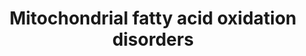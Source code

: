 ---
annotations:
- id: DOID:0090129
  parent: genetic disease
  type: Disease Ontology
  value: carnitine palmitoyltransferase I deficiency
- id: PW:0000738
  parent: classic metabolic pathway
  type: Pathway Ontology
  value: fatty acid beta degradation pathway
- id: PW:0002506
  parent: disease pathway
  type: Pathway Ontology
  value: carnitine-acylcarnitine translocase deficiency
- id: DOID:0111585
  parent: genetic disease
  type: Disease Ontology
  value: carnitine-acylcarnitine translocase deficiency
- id: PW:0000002
  parent: classic metabolic pathway
  type: Pathway Ontology
  value: classic metabolic pathway
- id: DOID:0060235
  parent: genetic disease
  type: Disease Ontology
  value: carnitine palmitoyltransferase II deficiency
- id: PW:0000738
  parent: classic metabolic pathway
  type: Pathway Ontology
  value: fatty acid beta degradation pathway
- id: PW:0002574
  parent: disease pathway
  type: Pathway Ontology
  value: carnitine palmitoyltransferase I deficiency pathway
authors:
- DeSl
- Egonw
- Ash iyer
- AlexanderPico
- Khanspers
- Eweitz
citedin: ''
communities:
- IEM
description: 'Fatty Acids (FAs) consists of several chain lengths (short, medium and
  long chain), which all need to be converted to CoA-bound esters to cross the inner
  mitochondrial membrane. The long-chain lengths however also need additional carnitine
  esterification.  Several diseases are linked to the proteins in this pathway, which
  can be categorized into four groups: 1. entry of long-chain FAs into mitochondria
  disorders; 2. intra-mitochondrial beta-oxidation membrane-bound proteins defects
  involving long-chain FAs; 3. intra-mitochondrial beta-oxidation matrix proteins
  defects involving short and medium-chain FAs; 4. impaired electron transfer to Oxidative
  phosphorylation (OXPHOS) system.   This pathway has been inspired by Chapter 17
  of the book of Blau (ISBN 3642403360 (978-3642403361)), edition 4 and build on top
  of the original  [https://www.wikipathways.org/instance/WP368_r117795 ''Mitochondrial
  long chain fatty acid beta-oxidation pathway''].  Proteins on this pathway have
  targeted assays available via the [https://assays.cancer.gov/available_assays?wp_id=WP368
  CPTAC Assay Portal]'
last-edited: 2024-12-06
ndex: null
organisms:
- Homo sapiens
redirect_from:
- /index.php/Pathway:WP5123
- /instance/WP5123
- /instance/WP5123_r135973
revision: r135973
schema-jsonld:
- '@context': https://schema.org/
  '@id': https://wikipathways.github.io/pathways/WP5123.html
  '@type': Dataset
  creator:
    '@type': Organization
    name: WikiPathways
  description: 'Fatty Acids (FAs) consists of several chain lengths (short, medium
    and long chain), which all need to be converted to CoA-bound esters to cross the
    inner mitochondrial membrane. The long-chain lengths however also need additional
    carnitine esterification.  Several diseases are linked to the proteins in this
    pathway, which can be categorized into four groups: 1. entry of long-chain FAs
    into mitochondria disorders; 2. intra-mitochondrial beta-oxidation membrane-bound
    proteins defects involving long-chain FAs; 3. intra-mitochondrial beta-oxidation
    matrix proteins defects involving short and medium-chain FAs; 4. impaired electron
    transfer to Oxidative phosphorylation (OXPHOS) system.   This pathway has been
    inspired by Chapter 17 of the book of Blau (ISBN 3642403360 (978-3642403361)),
    edition 4 and build on top of the original  [https://www.wikipathways.org/instance/WP368_r117795
    ''Mitochondrial long chain fatty acid beta-oxidation pathway''].  Proteins on
    this pathway have targeted assays available via the [https://assays.cancer.gov/available_assays?wp_id=WP368
    CPTAC Assay Portal]'
  keywords:
  - 3-Ketoacyl-CoA
  - ACADL
  - ACADM
  - ACADS
  - ACADVL
  - ACSL1
  - ACSL2
  - ACSL3
  - ACSL4
  - Acetyl-CoA
  - Acyl-CoA (n-2)
  - C10 FA
  - C12 FA
  - C14 FA
  - C15 FA
  - C16 FA
  - C17 FA
  - C18 FA
  - C4 FA
  - C6 FA
  - C7 FA
  - C8 FA
  - C9 FA
  - CPT1A
  - CPT2
  - Carnitine
  - CoASH
  - DCI
  - EHHADH
  - HADHA
  - HADHSC
  - LCEH
  - LCHAD
  - LKAT
  - Long chain acyl-CoA
  - Long chain fatty acid
  - PECR
  - SCP2
  - SLC22A5
  - SLC25A20
  - Trans-D2-enoyl-CoA
  license: CC0
  name: Mitochondrial fatty acid oxidation disorders
seo: CreativeWork
title: Mitochondrial fatty acid oxidation disorders
wpid: WP5123
---